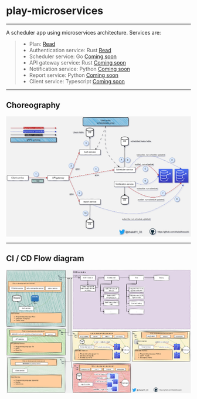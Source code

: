 # play-microservices
 ---
 A scheduler app using microservices architecture. Services are:

 > - Plan: [Read](https://dev.to/khaledhosseini/play-microservices-birds-eye-view-3d44)
 > - Authentication service: Rust [Read](https://dev.to/khaledhosseini/play-microservices-authentication-4di3)
 > - Scheduler service: Go [Coming soon]()
 > - API gateway service: Rust [Coming soon]()
 > - Notification service: Python [Coming soon]()
 > - Report service: Python [Coming soon]()
 > - Client service: Typescript [Coming soon]()

---

## Choreography

 ![Choreography](https://github.com/KhaledHosseini/play-microservices/blob/master/plan/choreography.png)

---

## CI / CD Flow diagram

 ![Choreography](https://github.com/KhaledHosseini/play-microservices/blob/master/plan/developement_environment.png)
 